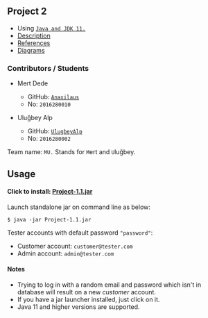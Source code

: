 ## Project 2

- Using [`Java and JDK 11.`](https://www.oracle.com/technetwork/java/javase/downloads/jdk11-downloads-5066655.html)
- [Description](./DESCRIPTION.md)
- [References](./REFERENCES.md)
- [Diagrams](./DIAGRAMS.md)

### Contributors / Students

- Mert Dede
    - GitHub: [`Anaxilaus`](https://github.com/Anaxilaus)
    - No: `2016280010`

- Uluğbey Alp
    - GitHub: [`UlugbeyAlp`](https://github.com/UlugbeyAlp)
    - No: `2016280002`
    
Team name: `MU.` Stands for `M`ert and  `U`luğbey.

## Usage
#### Click to install: [Project-1.1.jar](./bin/Project-1.1.jar?raw=yes)


Launch standalone jar on command line as below:
```
$ java -jar Project-1.1.jar
```

Tester accounts with default password `"password"`:
- Customer account: `customer@tester.com`
- Admin account: `admin@tester.com`

#### Notes
- Trying to log in with a random email and password which isn't in database will result on a new *customer* account.
- If you have a jar launcher installed, just click on it.
- Java 11 and higher versions are supported.
